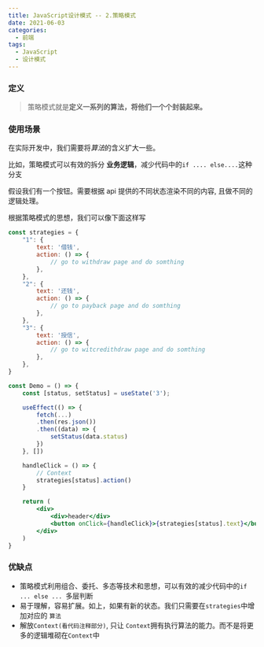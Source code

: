 ```yaml
---
title: JavaScript设计模式 -- 2.策略模式
date: 2021-06-03
categories:
  - 前端
tags:
  - JavaScript
  - 设计模式
---
```


### 定义

> 策略模式就是**定义一系列的算法，将他们一个个封装起来。**

### 使用场景

在实际开发中，我们需要将*算法*的含义扩大一些。

比如，策略模式可以有效的拆分 **业务逻辑**，减少代码中的`if .... else....`这种分支

假设我们有一个按钮。需要根据 api 提供的不同状态渲染不同的内容, 且做不同的逻辑处理。

根据策略模式的思想，我们可以像下面这样写

```jsx
const strategies = {
    "1": {
        text: '借钱',
        action: () => {
            // go to withdraw page and do somthing
        },
    },
    "2": {
        text: '还钱',
        action: () => {
            // go to payback page and do somthing
        },
    },
    "3": {
        text: '授信',
        action: () => {
            // go to witcredithdraw page and do somthing
        },
    },
}

const Demo = () => {
    const [status, setStatus] = useState('3');

    useEffect(() => {
        fetch(...)
        .then(res.json())
        .then((data) => {
            setStatus(data.status)
        })
    }, [])

    handleClick = () => {
        // Context
        strategies[status].action()
    }

    return (
        <div>
            <div>header</div>
            <button onClick={handleClick}>{strategies[status].text}</button>
        </div>
    )
}
```

### 优缺点

- 策略模式利用组合、委托、多态等技术和思想，可以有效的减少代码中的`if ... else ... `多层判断
- 易于理解，容易扩展。如上，如果有新的状态。我们只需要在`strategies`中增加对应的 `算法`
- 解放`Context(看代码注释部分)`, 只让 `Context`拥有执行算法的能力。而不是将更多的逻辑堆砌在`Context`中
